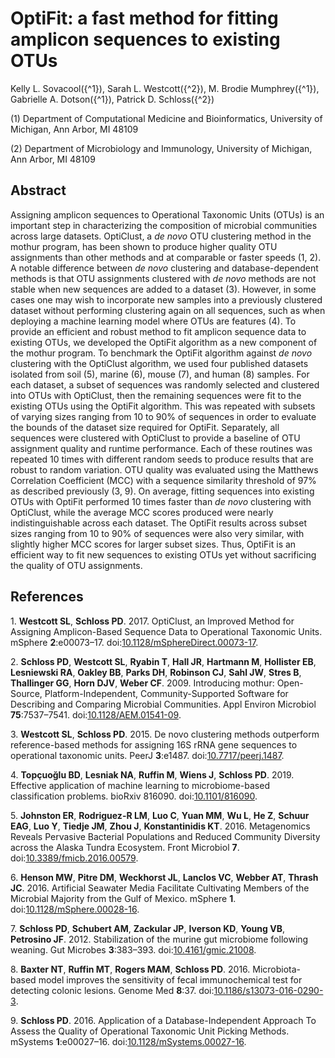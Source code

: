 
# OptiFit: a fast method for fitting amplicon sequences to existing OTUs

Kelly L. Sovacool\({^1}\), Sarah L. Westcott\({^2}\), M. Brodie
Mumphrey\({^1}\), Gabrielle A. Dotson\({^1}\), Patrick D.
Schloss\({^2}\)

\(1\) Department of Computational Medicine and Bioinformatics,
University of Michigan, Ann Arbor, MI 48109

\(2\) Department of Microbiology and Immunology, University of Michigan,
Ann Arbor, MI 48109

## Abstract

Assigning amplicon sequences to Operational Taxonomic Units (OTUs) is an
important step in characterizing the composition of microbial
communities across large datasets. OptiClust, a *de novo* OTU clustering
method in the mothur program, has been shown to produce higher quality
OTU assignments than other methods and at comparable or faster speeds
(1, 2). A notable difference between *de novo* clustering and
database-dependent methods is that OTU assignments clustered with *de
novo* methods are not stable when new sequences are added to a dataset
(3). However, in some cases one may wish to incorporate new samples into
a previously clustered dataset without performing clustering again on
all sequences, such as when deploying a machine learning model where
OTUs are features (4). To provide an efficient and robust method to fit
amplicon sequence data to existing OTUs, we developed the OptiFit
algorithm as a new component of the mothur program. To benchmark the
OptiFit algorithm against *de novo* clustering with the OptiClust
algorithm, we used four published datasets isolated from soil (5),
marine (6), mouse (7), and human (8) samples. For each dataset, a subset
of sequences was randomly selected and clustered into OTUs with
OptiClust, then the remaining sequences were fit to the existing OTUs
using the OptiFit algorithm. This was repeated with subsets of varying
sizes ranging from 10 to 90% of sequences in order to evaluate the
bounds of the dataset size required for OptiFit. Separately, all
sequences were clustered with OptiClust to provide a baseline of OTU
assignment quality and runtime performance. Each of these routines was
repeated 10 times with different random seeds to produce results that
are robust to random variation. OTU quality was evaluated using the
Matthews Correlation Coefficient (MCC) with a sequence similarity
threshold of 97% as described previously (3, 9). On average, fitting
sequences into existing OTUs with OptiFit performed 10 times faster than
*de novo* clustering with OptiClust, while the average MCC scores
produced were nearly indistinguishable across each dataset. The OptiFit
results across subset sizes ranging from 10 to 90% of sequences were
also very similar, with slightly higher MCC scores for larger subset
sizes. Thus, OptiFit is an efficient way to fit new sequences to
existing OTUs yet without sacrificing the quality of OTU assignments.

## References

<div id="refs" class="references">

<div id="ref-westcott_opticlust_2017">

1\. **Westcott SL**, **Schloss PD**. 2017. OptiClust, an Improved Method
for Assigning Amplicon-Based Sequence Data to Operational Taxonomic
Units. mSphere **2**:e00073–17.
doi:[10.1128/mSphereDirect.00073-17](https://doi.org/10.1128/mSphereDirect.00073-17).

</div>

<div id="ref-schloss_introducing_2009">

2\. **Schloss PD**, **Westcott SL**, **Ryabin T**, **Hall JR**,
**Hartmann M**, **Hollister EB**, **Lesniewski RA**, **Oakley BB**,
**Parks DH**, **Robinson CJ**, **Sahl JW**, **Stres B**, **Thallinger
GG**, **Horn DJV**, **Weber CF**. 2009. Introducing mothur: Open-Source,
Platform-Independent, Community-Supported Software for Describing and
Comparing Microbial Communities. Appl Environ Microbiol
**75**:7537–7541.
doi:[10.1128/AEM.01541-09](https://doi.org/10.1128/AEM.01541-09).

</div>

<div id="ref-westcott_novo_2015">

3\. **Westcott SL**, **Schloss PD**. 2015. De novo clustering methods
outperform reference-based methods for assigning 16S rRNA gene sequences
to operational taxonomic units. PeerJ **3**:e1487.
doi:[10.7717/peerj.1487](https://doi.org/10.7717/peerj.1487).

</div>

<div id="ref-topcuoglu_effective_2019">

4\. **Topçuoğlu BD**, **Lesniak NA**, **Ruffin M**, **Wiens J**,
**Schloss PD**. 2019. Effective application of machine learning to
microbiome-based classification problems. bioRxiv 816090.
doi:[10.1101/816090](https://doi.org/10.1101/816090).

</div>

<div id="ref-johnston_metagenomics_2016">

5\. **Johnston ER**, **Rodriguez-R LM**, **Luo C**, **Yuan MM**, **Wu
L**, **He Z**, **Schuur EAG**, **Luo Y**, **Tiedje JM**, **Zhou J**,
**Konstantinidis KT**. 2016. Metagenomics Reveals Pervasive Bacterial
Populations and Reduced Community Diversity across the Alaska Tundra
Ecosystem. Front Microbiol **7**.
doi:[10.3389/fmicb.2016.00579](https://doi.org/10.3389/fmicb.2016.00579).

</div>

<div id="ref-henson_artificial_2016">

6\. **Henson MW**, **Pitre DM**, **Weckhorst JL**, **Lanclos VC**,
**Webber AT**, **Thrash JC**. 2016. Artificial Seawater Media Facilitate
Cultivating Members of the Microbial Majority from the Gulf of Mexico.
mSphere **1**.
doi:[10.1128/mSphere.00028-16](https://doi.org/10.1128/mSphere.00028-16).

</div>

<div id="ref-schloss_stabilization_2012">

7\. **Schloss PD**, **Schubert AM**, **Zackular JP**, **Iverson KD**,
**Young VB**, **Petrosino JF**. 2012. Stabilization of the murine gut
microbiome following weaning. Gut Microbes **3**:383–393.
doi:[10.4161/gmic.21008](https://doi.org/10.4161/gmic.21008).

</div>

<div id="ref-baxter_microbiota-based_2016">

8\. **Baxter NT**, **Ruffin MT**, **Rogers MAM**, **Schloss PD**. 2016.
Microbiota-based model improves the sensitivity of fecal immunochemical
test for detecting colonic lesions. Genome Med **8**:37.
doi:[10.1186/s13073-016-0290-3](https://doi.org/10.1186/s13073-016-0290-3).

</div>

<div id="ref-schloss_application_2016">

9\. **Schloss PD**. 2016. Application of a Database-Independent Approach
To Assess the Quality of Operational Taxonomic Unit Picking Methods.
mSystems **1**:e00027–16.
doi:[10.1128/mSystems.00027-16](https://doi.org/10.1128/mSystems.00027-16).

</div>

</div>
